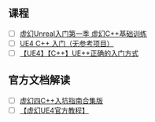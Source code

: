 ## 课程
- [ ] [虚幻Unreal入门第一季 虚幻C++基础训练](https://www.bilibili.com/video/BV1nL411j7E1)
- [ ] [UE4 C++ 入门（无参考项目）](https://www.bilibili.com/video/BV1RE411d7J8)
- [ ] [【UE4】【C++】UE++正确的入门方式](https://space.bilibili.com/453151910/channel/collectiondetail?sid=40224)

## 官方文档解读
- [ ] [虚幻四C++入坑指南合集版](https://www.bilibili.com/video/BV14K411J7v2)
- [ ] [【虚幻UE4官方教程】](https://www.bilibili.com/video/BV1GS4y1L7aP)
